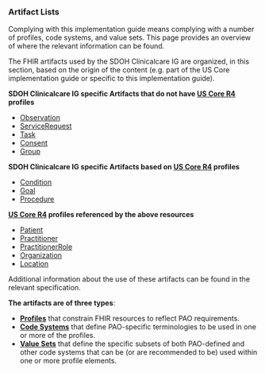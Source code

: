 ###  Artifact Lists

Complying with this implementation guide means complying with a number of profiles, code systems, and value sets. This page provides an overview of where the relevant information can be found.

The FHIR artifacts used by the SDOH Clinicalcare IG are organized, in this section, based on the origin of the content (e.g. part of the US Core implementation guide or specific to this implementation guide).

**SDOH Clinicalcare IG specific Artifacts that do not have [US Core R4](http://build.fhir.org/ig/HL7/US-Core-R4/) profiles**

* [Observation](http://build.fhir.org/ig/HL7/fhir-sdoh-clinicalcare/StructureDefinition-SDOHCC-Observation-ScreeningResponseBase-1.html)
* [ServiceRequest](http://build.fhir.org/ig/HL7/fhir-sdoh-clinicalcare/StructureDefinition-SDOHCC-ServiceRequest-Base-1.html)
* [Task](http://build.fhir.org/ig/HL7/fhir-sdoh-clinicalcare/StructureDefinition-SDOHCC-Task-Base-1.html)
* [Consent](http://build.fhir.org/ig/HL7/fhir-sdoh-clinicalcare/StructureDefinition-SDOHCC-Consent.html)
* [Group](http://build.fhir.org/ig/HL7/fhir-sdoh-clinicalcare/StructureDefinition-SDOHCC-Group.html)

**SDOH Clinicalcare IG specific Artifacts based on [US Core R4](http://build.fhir.org/ig/HL7/US-Core-R4) profiles**

* [Condition](https://build.fhir.org/ig/HL7/fhir-sdoh-clinicalcare/StructureDefinition-SDOHCC-Condition-Base-1.html)
* [Goal](http://build.fhir.org/ig/HL7/fhir-sdoh-clinicalcare/StructureDefinition-SDOHCC-Goal-Base-1.html)
* [Procedure](http://build.fhir.org/ig/HL7/fhir-sdoh-clinicalcare/StructureDefinition-SDOHCC-Procedure-Base-1.html)

**[US Core R4](http://build.fhir.org/ig/HL7/US-Core-R4) profiles referenced by the above resources**

* [Patient](http://build.fhir.org/ig/HL7/US-Core-R4/StructureDefinition-us-core-patient.html)
* [Practitioner](http://build.fhir.org/ig/HL7/US-Core-R4/StructureDefinition-us-core-practitioner.html)
* [PractitionerRole](http://build.fhir.org/ig/HL7/US-Core-R4/StructureDefinition-us-core-practitionerrole.html)
* [Organization](http://build.fhir.org/ig/HL7/US-Core-R4/StructureDefinition-us-core-organization.html)
* [Location](http://build.fhir.org/ig/HL7/US-Core-R4/StructureDefinition-us-core-location.html)

Additional information about the use of these artifacts can be found in the relevant specification.

**The artifacts are of three types**:

* 	**[Profiles](http://www.hl7.org/fhir/profiling.html)** that constrain FHIR resources to reflect PAO requirements.
* 	**[Code Systems](http://www.hl7.org/fhir/terminologies-systems.html)** that define PAO-specific terminologies to be used in one or more of the profiles.
* 	**[Value Sets](http://www.hl7.org/fhir/terminologies-valuesets.html)** that define the specific subsets of both PAO-defined and other code systems that can be (or are recommended to be) used within one or more profile elements.

